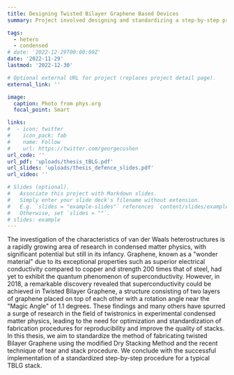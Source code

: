 ```yaml
---
title: Designing Twisted Bilayer Graphene Based Devices
summary: Project involved designing and standardizing a step-by-step procedure for hBN encapsulated tBLG stack.

tags:
  - hetero
  - condensed
# date: '2022-12-29T00:00:00Z'
date: '2022-11-29'
lastmod: '2022-12-30'

# Optional external URL for project (replaces project detail page).
external_link: ''

image:
  caption: Photo from phys.org
  focal_point: Smart

links:
#  - icon: twitter
#    icon_pack: fab
#    name: Follow
#    url: https://twitter.com/georgecushen
url_code: ''
url_pdf: 'uploads/thesis_tBLG.pdf'
url_slides: 'uploads/thesis_defence_slides.pdf'
url_video: ''

# Slides (optional).
#   Associate this project with Markdown slides.
#   Simply enter your slide deck's filename without extension.
#   E.g. `slides = "example-slides"` references `content/slides/example-slides.md`.
#   Otherwise, set `slides = ""`.
# slides: example
---
```


The investigation of the characteristics of van der Waals heterostructures is a rapidly growing area of research in condensed matter physics, with significant potential but still in its infancy. Graphene, known as a "wonder material" due to its exceptional properties such as superior electrical conductivity compared to copper and strength 200 times that of steel, had yet to exhibit the quantum phenomenon of superconductivity. However, in 2018, a remarkable discovery revealed that superconductivity could be achieved in Twisted Bilayer Graphene, a structure consisting of two layers of graphene placed on top of each other with a rotation angle near the "Magic Angle" of 1.1 degrees. These findings and many others have spurred a surge of research in the field of twistronics in experimental condensed matter physics, leading to the need for optimization and standardization of fabrication procedures for reproducibility and improve the quality of stacks. In this thesis, we aim to standardize the method of fabricating twisted Bilayer Graphene using the modified Dry Stacking Method and the recent technique of tear and stack procedure. We conclude with the successful implementation of a standardized step-by-step procedure for a typical TBLG stack.
